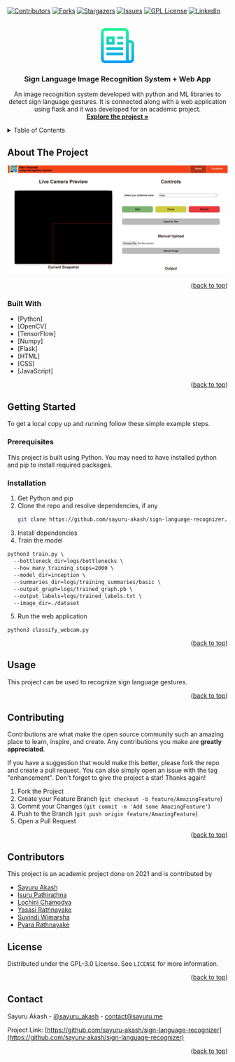<div id="top"></div>

[![Contributors][contributors-shield]][contributors-url]
[![Forks][forks-shield]][forks-url]
[![Stargazers][stars-shield]][stars-url]
[![Issues][issues-shield]][issues-url]
[![GPL License][license-shield]][license-url]
[![LinkedIn][linkedin-shield]][linkedin-url]



<!-- PROJECT LOGO -->
<br />
<div align="center">
  <a href="https://github.com/sayuru-akash/sign-language-recognizer">
    <img src="images/logo.png" alt="Logo" width="80" height="80">
  </a>

<h3 align="center">Sign Language Image Recognition System + Web App</h3>

  <p align="center">
    An image recognition system developed with python and ML libraries to detect sign language gestures. It is connected along with a web application using flask and it was developed for an academic project.
    <br />
    <a href="https://github.com/sayuru-akash/sign-language-recognizer"><strong>Explore the project »</strong></a>
    <br />
  </p>
</div>



<!-- TABLE OF CONTENTS -->
<details>
  <summary>Table of Contents</summary>
  <ol>
    <li>
      <a href="#about-the-project">About The Project</a>
      <ul>
        <li><a href="#built-with">Built With</a></li>
      </ul>
    </li>
    <li>
      <a href="#getting-started">Getting Started</a>
      <ul>
        <li><a href="#prerequisites">Prerequisites</a></li>
        <li><a href="#installation">Installation</a></li>
      </ul>
    </li>
    <li><a href="#usage">Usage</a></li>
    <li><a href="#contributing">Contributing</a></li>
    <li><a href="#contributors">Contributors</a></li>
    <li><a href="#license">License</a></li>
    <li><a href="#contact">Contact</a></li>
  </ol>
</details>



<!-- ABOUT THE PROJECT -->
## About The Project

[![Product Name Screen Shot][product-screenshot]](https://github.com/sayuru-akash/sign-language-recognizer)

<p align="right">(<a href="#top">back to top</a>)</p>



### Built With

* [Python]
* [OpenCV]
* [TensorFlow]
* [Numpy]
* [Flask]
* [HTML]
* [CSS]
* [JavaScript]

<p align="right">(<a href="#top">back to top</a>)</p>



<!-- GETTING STARTED -->
## Getting Started

To get a local copy up and running follow these simple example steps.

### Prerequisites

This project is built using Python. You may need to have installed python and pip to install required packages.

### Installation

1. Get Python and pip
2. Clone the repo and resolve dependencies, if any
   ```sh
   git clone https://github.com/sayuru-akash/sign-language-recognizer.git
   ```
3. Install dependencies
4. Train the model
```
python3 train.py \
  --bottleneck_dir=logs/bottlenecks \
  --how_many_training_steps=2000 \
  --model_dir=inception \
  --summaries_dir=logs/training_summaries/basic \
  --output_graph=logs/trained_graph.pb \
  --output_labels=logs/trained_labels.txt \
  --image_dir=./dataset
```
5. Run the web application
```
python3 classify_webcam.py
```


<p align="right">(<a href="#top">back to top</a>)</p>



<!-- USAGE EXAMPLES -->
## Usage

This project can be used to recognize sign language gestures.

<p align="right">(<a href="#top">back to top</a>)</p>




<!-- CONTRIBUTING -->
## Contributing

Contributions are what make the open source community such an amazing place to learn, inspire, and create. Any contributions you make are **greatly appreciated**.

If you have a suggestion that would make this better, please fork the repo and create a pull request. You can also simply open an issue with the tag "enhancement".
Don't forget to give the project a star! Thanks again!

1. Fork the Project
2. Create your Feature Branch (`git checkout -b feature/AmazingFeature`)
3. Commit your Changes (`git commit -m 'Add some AmazingFeature'`)
4. Push to the Branch (`git push origin feature/AmazingFeature`)
5. Open a Pull Request

<p align="right">(<a href="#top">back to top</a>)</p>


<!-- CONTRIBUTORS -->
## Contributors

This project is an academic project done on 2021 and is contributed by 
* [Sayuru Akash](https://github.com/sayuru-akash/)
* [Isuru Pathirathna](https://github.com/Is116)
* [Lochini Chamodya](https://github.com/Lchamodya)
* [Yasasi Rathnayake](https://github.com/yasasirathnayake)
* [Suvindi Wimarsha](https://github.com/suvindi)
* [Pyara Rathnayake](https://github.com/pyararatnayake)

<!-- LICENSE -->
## License

Distributed under the GPL-3.0 License. See `LICENSE` for more information.

<p align="right">(<a href="#top">back to top</a>)</p>



<!-- CONTACT -->
## Contact

Sayuru Akash - [@sayuru_akash](https://twitter.com/sayuru_akash) - contact@sayuru.me

Project Link: [https://github.com/sayuru-akash/sign-language-recognizer](https://github.com/sayuru-akash/sign-language-recognizer)

<p align="right">(<a href="#top">back to top</a>)</p>



<!-- MARKDOWN LINKS & IMAGES -->
<!-- https://www.markdownguide.org/basic-syntax/#reference-style-links -->
[contributors-shield]: https://img.shields.io/github/contributors/sayuru-akash/sign-language-recognizer.svg?style=for-the-badge
[contributors-url]: https://github.com/sayuru-akash/sign-language-recognizer/graphs/contributors
[forks-shield]: https://img.shields.io/github/forks/sayuru-akash/sign-language-recognizer.svg?style=for-the-badge
[forks-url]: https://github.com/sayuru-akash/sign-language-recognizer/network/members
[stars-shield]: https://img.shields.io/github/stars/sayuru-akash/sign-language-recognizer.svg?style=for-the-badge
[stars-url]: https://github.com/sayuru-akash/sign-language-recognizer/stargazers
[issues-shield]: https://img.shields.io/github/issues/sayuru-akash/sign-language-recognizer.svg?style=for-the-badge
[issues-url]: https://github.com/sayuru-akash/sign-language-recognizer/issues
[license-shield]: https://img.shields.io/github/license/sayuru-akash/sign-language-recognizer.svg?style=for-the-badge
[license-url]: https://github.com/sayuru-akash/sign-language-recognizer/blob/master/LICENSE
[linkedin-shield]: https://img.shields.io/badge/-LinkedIn-black.svg?style=for-the-badge&logo=linkedin&colorB=555
[linkedin-url]: https://linkedin.com/in/sayuru_akash
[product-screenshot]: images/screenshot.png
